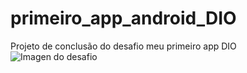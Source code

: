 # primeiro_app_android_DIO
Projeto de conclusão do desafio meu primeiro app DIO
![Imagen do desafio](https://github.com/user-attachments/assets/45cf4307-bd80-4233-b1e1-dd7ece704969)

